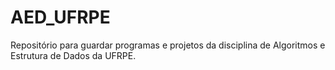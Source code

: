 # AED_UFRPE
Repositório para guardar programas e projetos da disciplina de Algoritmos e Estrutura de Dados da UFRPE.
